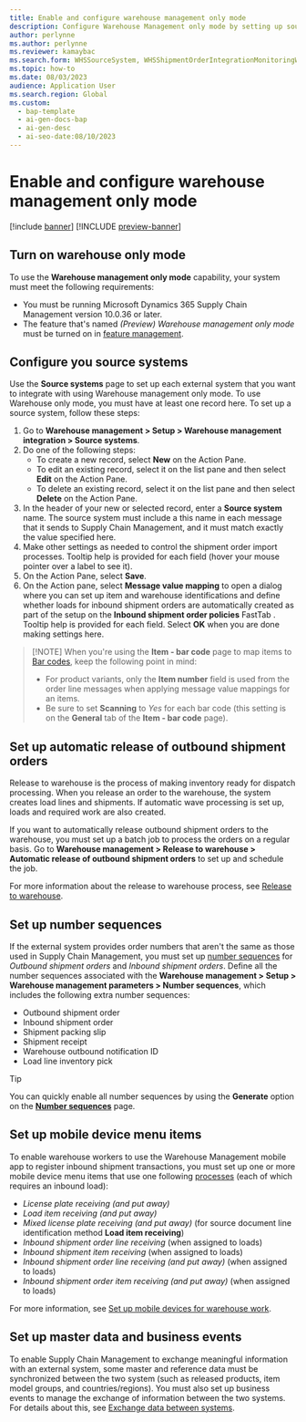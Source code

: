 ```yaml
---
title: Enable and configure warehouse management only mode
description: Configure Warehouse Management only mode by setting up source systems, master data, and business events.
author: perlynne
ms.author: perlynne
ms.reviewer: kamaybac
ms.search.form: WHSSourceSystem, WHSShipmentOrderIntegrationMonitoringWorkspace, SysMessageProcessorMessage, BusinessEventsWorkspace, WHSInboundShipmentOrder, WHSOutboundShipmentOrder, WHSInboundLoadPlanningWorkbench, WHSShipmentPackingSlipJournal, WHSShipmentReceiptJournal, WHSParameters, ExtCodeTable, WHSOutboundShipmentOrderMessage, WHSInboundShipmentOrderMessage
ms.topic: how-to
ms.date: 08/03/2023
audience: Application User
ms.search.region: Global
ms.custom:
  - bap-template
  - ai-gen-docs-bap
  - ai-gen-desc
  - ai-seo-date:08/10/2023
---
```


# Enable and configure warehouse management only mode

[!include [banner](../includes/banner.md)]
[!INCLUDE [preview-banner](../includes/preview-banner.md)]

<!-- KFM: Preview until further notice -->

## <a name="feature-management"></a>Turn on warehouse only mode

To use the **Warehouse management only mode** capability, your system must meet the following requirements:

- You must be running Microsoft Dynamics 365 Supply Chain Management version 10.0.36 or later.
- The feature that's named *(Preview) Warehouse management only mode* must be turned on in [feature management](../../fin-ops-core/fin-ops/get-started/feature-management/feature-management-overview.md).

## <a name="source-systems"></a>Configure you source systems

Use the **Source systems** page to set up each external system that you want to integrate with using Warehouse management only mode. To use Warehouse only mode, you must have at least one record here. To set up a source system, follow these steps:

1. Go to **Warehouse management > Setup > Warehouse management integration > Source systems**.
1. Do one of the following steps:
    - To create a new record, select **New** on the Action Pane.
    - To edit an existing record, select it on the list pane and then select **Edit** on the Action Pane.
    - To delete an existing record, select it on the list pane and then select **Delete** on the Action Pane.
1. In the header of your new or selected record, enter a **Source system** name. The source system must include a this name in each message that it sends to Supply Chain Management, and it must match exactly the value specified here. <!-- KFM: This is pretty light documentation. Maybe we could give a bit more guidance? For example, a short summary of the kinds of settings each FastTab provides. -->
1. Make other settings as needed to control the shipment order import processes. Tooltip help is provided for each field (hover your mouse pointer over a label to see it).
1. On the Action Pane, select **Save**.
1. On the Action pane, select **Message value mapping** to open a dialog where you can set up item and warehouse identifications and define whether loads for inbound shipment orders are automatically created as part of the setup on the **Inbound shipment order policies** FastTab <!-- KFM: I don't really understand this, especially the second part. -->. Tooltip help is provided for each field. Select **OK** when you are done making settings here.

> [!NOTE] <!-- KFM: This note seems out of place. Maybe this belongs in the data topic somewhere? -->
> When you're using the  **Item - bar code** page to map items to [Bar codes](../pim/tasks/create-bar-code-product.md), keep the following point in mind:
>
> - For product variants, only the **Item number** field is used from the order line messages when applying message value mappings for an items. <!-- KFM: I don't understand this. What is an "order line message"? -->
> - Be sure to set **Scanning** to *Yes* for each bar code (this setting is on the **General** tab of the **Item - bar code** page).

## Set up automatic release of outbound shipment orders

Release to warehouse is the process of making inventory ready for dispatch processing. When you release an order to the warehouse, the system creates load lines and shipments. If automatic wave processing is set up, loads and required work are also created. <!-- KFM: I copied this here. Please confirm. -->

If you want to automatically release outbound shipment orders to the warehouse, you must set up a batch job to process the orders on a regular basis. Go to **Warehouse management > Release to warehouse > Automatic release of outbound shipment orders** to set up and schedule the job.

For more information about the release to warehouse process, see [Release to warehouse](release-to-warehouse-process.md).

## <a name=”number-sequences”></a>Set up number sequences

If the external system provides order numbers that aren't the same as those used in Supply Chain Management, you must set up [number sequences](../../fin-ops-core/fin-ops/organization-administration/number-sequence-overview) for *Outbound shipment orders* and *Inbound shipment orders*. Define all the number sequences associated with the **Warehouse management > Setup > Warehouse management parameters > Number sequences**, which includes the following extra number sequences:

- Outbound shipment order
- Inbound shipment order
- Shipment packing slip
- Shipment receipt
- Warehouse outbound notification ID
- Load line inventory pick

> [!TIP]
> You can quickly enable all number sequences by using the **Generate** option on the [**Number sequences**](../../fin-ops-core/fin-ops/organization-administration/number-sequence-overview) page.

## Set up mobile device menu items

To enable warehouse workers to use the Warehouse Management mobile app to register inbound shipment transactions, you must set up one or more mobile device menu items that use one following [processes](configure-mobile-devices-warehouse.md#configure-menu-items-to-create-work-for-another-worker-or-process) (each of which requires an inbound load): <!--KFM: Should we call these processes or flows? -->

- *License plate receiving (and put away)*
- *Load item receiving (and put away)*
- *Mixed license plate receiving (and put away)* (for source document line identification method **Load item receiving**)
- *Inbound shipment order line receiving* (when assigned to loads)
- *Inbound shipment item receiving* (when assigned to loads)
- *Inbound shipment order line receiving (and put away)* (when assigned to loads)
- *Inbound shipment order item receiving (and put away)* (when assigned to loads)

For more information, see [Set up mobile devices for warehouse work](configure-mobile-devices-warehouse.md).

## Set up master data and business events

To enable Supply Chain Management to exchange meaningful information with an external system, some master and reference data must be synchronized between the two system (such as released products, item model groups, and countries/regions). You must also set up business events to manage the exchange of information between the two systems. For details about this, see [Exchange data between systems](wms-only-mode-exchange-data.md).
